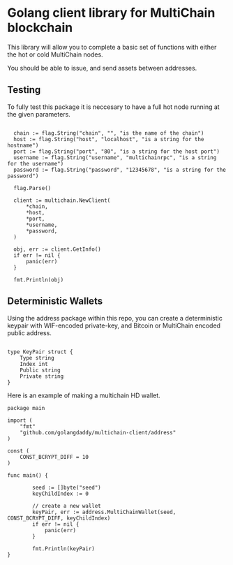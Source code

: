 # Golang client library for MultiChain blockchain

This library will allow you to complete a basic set of functions with either the hot or cold MultiChain nodes.

You should be able to issue, and send assets between addresses.

## Testing

To fully test this package it is neccesary to have a full hot node running at the given parameters.

```

  chain := flag.String("chain", "", "is the name of the chain")
  host := flag.String("host", "localhost", "is a string for the hostname")
  port := flag.String("port", "80", "is a string for the host port")
  username := flag.String("username", "multichainrpc", "is a string for the username")
  password := flag.String("password", "12345678", "is a string for the password")

  flag.Parse()

  client := multichain.NewClient(
      *chain,
      *host,
      *port,
      *username,
      *password,
  )
    
  obj, err := client.GetInfo()
  if err != nil {
      panic(err)
  }
  
  fmt.Println(obj)

```
## Deterministic Wallets

Using the address package within this repo, you can create a deterministic keypair with WIF-encoded private-key, and Bitcoin or MultiChain encoded public address.

```

type KeyPair struct {
    Type string
    Index int
    Public string
    Private string
}

```

Here is an example of making a multichain HD wallet.

```
package main

import (
    "fmt"
    "github.com/golangdaddy/multichain-client/address"
)

const (
    CONST_BCRYPT_DIFF = 10
)

func main() {

        seed := []byte("seed")
        keyChildIndex := 0

        // create a new wallet
        keyPair, err := address.MultiChainWallet(seed, CONST_BCRYPT_DIFF, keyChildIndex)
        if err != nil {
            panic(err)
        }
        
        fmt.Println(keyPair)
}
```
